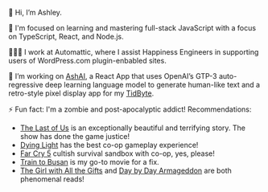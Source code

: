 <!-- <img src="https://github.com/ash1eygrace/ash1eygrace/blob/master/hey_there.gif?raw=true" width="100%"/> -->

👋 Hi, I’m Ashley. 

🌱 I'm focused on learning and mastering full-stack JavaScript with a focus on TypeScript, React, and Node.js. 

👩🏻‍💻 I work at Automattic, where I assist Happiness Engineers in supporting users of WordPress.com plugin-enbabled sites.

🔭 I’m working on [AshAI](https://github.com/ash1eygrace/ai-content), a React App that uses OpenAI’s GTP-3 auto-regressive deep learning language model to generate human-like text and a retro-style pixel display app for my [TidByte](https://github.com/tidbyt/community/).

⚡ Fun fact: I'm a zombie and post-apocalyptic addict! Recommendations: 
- [The Last of Us](https://www.playstation.com/en-ca/games/the-last-of-us-part-i/) is an exceptionally beautiful and terrifying story. The show has done the game justice!
- [Dying Light](https://store.steampowered.com/agecheck/app/239140/) has the best co-op gameplay experience! 
- [Far Cry 5](https://store.steampowered.com/agecheck/app/552520/) cultish survival sandbox with co-op, yes, please! 
- [Train to Busan](https://en.wikipedia.org/wiki/Train_to_Busan) is my go-to movie for a fix.
- [The Girl with All the Gifts](https://www.goodreads.com/book/show/17235026-the-girl-with-all-the-gifts) and [Day by Day Armageddon](https://www.goodreads.com/book/show/74821.Day_by_Day_Armageddon) are both phenomenal reads! 

<!--
**ash1eygrace/ash1eygrace** is a ✨ _special_ ✨ repository because its `README.md` (this file) appears on your GitHub profile.

Here are some ideas to get you started:

- 🔭 I’m currently working on ...
- 🌱 I’m currently learning ...
- 👯 I’m looking to collaborate on ...
- 🤔 I’m looking for help with ...
- 💬 Ask me about ...
- 📫 How to reach me: ...
- 😄 Pronouns: ...
- ⚡ Fun fact: ...
-->
